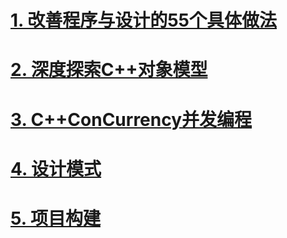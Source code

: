 

# [1. 改善程序与设计的55个具体做法](docs/EffectiveC++.md)





# [2. 深度探索C++对象模型](docs/InsideTheC++ObjectModel.md)





# [3. C++ConCurrency并发编程](docs/C++ConCurrency.md)



# [4. 设计模式](docs/DesignPatterns.md)





# [5. 项目构建](docs/MakeBuild.md)

